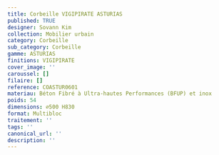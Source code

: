 ```yaml
---
title: Corbeille VIGIPIRATE ASTURIAS 
published: TRUE
designer: Sovann Kim
collection: Mobilier urbain
category: Corbeille
sub_category: Corbeille
gamme: ASTURIAS
finitions: VIGIPIRATE
cover_image: ''
caroussel: []
filaire: []
reference: COASTUR0601
materiau: Béton Fibré à Ultra-hautes Performances (BFUP) et inox
poids: 54
dimensions: ⌀500 H830 
format: Multibloc
traitement: ''
tags: ''
canonical_url: ''
description: ''
---
```

